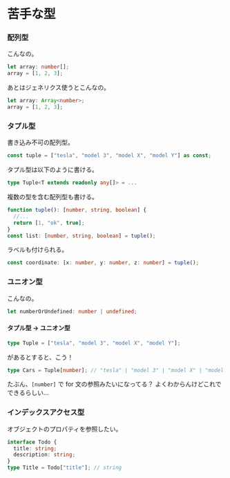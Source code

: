 # 苦手な型

### 配列型

こんなの。

```typescript
let array: number[];
array = [1, 2, 3];
```

あとはジェネリクス使うとこんなの。

```typescript
let array: Array<number>;
array = [1, 2, 3];
```

### タプル型

書き込み不可の配列型。

```typescript
const tuple = ["tesla", "model 3", "model X", "model Y"] as const;
```

タプル型は以下のように書ける。

```typescript
type Tuple<T extends readonly any[]> = ...
```

複数の型を含む配列型も書ける。

```typescript
function tuple(): [number, string, boolean] {
  //...
  return [1, "ok", true];
}
const list: [number, string, boolean] = tuple();
```

ラベルも付けられる。

```typescript
const coordinate: [x: number, y: number, z: number] = tuple();
```

### ユニオン型

こんなの。

```typescript
let numberOrUndefined: number | undefined;
```

#### タプル型 -> ユニオン型

```typescript
type Tuple = ["tesla", "model 3", "model X", "model Y"];
```

があるとすると、こう！

```typescript
type Cars = Tuple[number]; // "tesla" | "model 3" | "model X" | "model Y"
```

たぶん、`[number]` で for 文の参照みたいになってる？
よくわからんけどこれでできるらしい...

### インデックスアクセス型

オブジェクトのプロパティを参照したい。

```typescript
interface Todo {
  title: string;
  description: string;
}
type Title = Todo["title"]; // string
```
